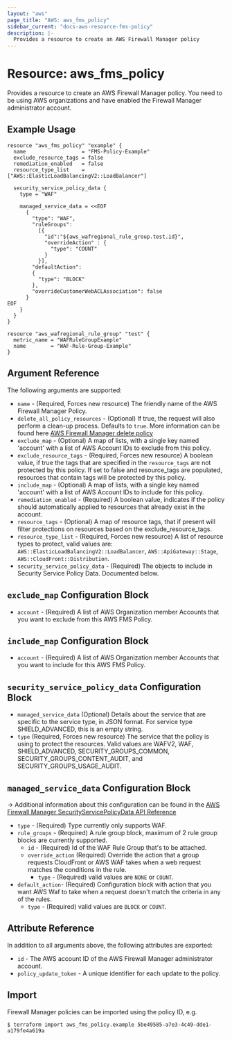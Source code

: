 ```yaml
---
layout: "aws"
page_title: "AWS: aws_fms_policy"
sidebar_current: "docs-aws-resource-fms-policy"
description: |-
  Provides a resource to create an AWS Firewall Manager policy
---
```


# Resource: aws_fms_policy

Provides a resource to create an AWS Firewall Manager policy. You need to be using AWS organizations and have enabled the Firewall Manager administrator account.

## Example Usage

```hcl
resource "aws_fms_policy" "example" {
  name                  = "FMS-Policy-Example"
  exclude_resource_tags = false
  remediation_enabled   = false
  resource_type_list    = ["AWS::ElasticLoadBalancingV2::LoadBalancer"]

  security_service_policy_data {
    type = "WAF"

    managed_service_data = <<EOF
      {
        "type": "WAF", 
        "ruleGroups": 
          [{
            "id":"${aws_wafregional_rule_group.test.id}", 
            "overrideAction" : {
              "type": "COUNT"
            }
          }],
        "defaultAction": 
        {
          "type": "BLOCK"
        }, 
        "overrideCustomerWebACLAssociation": false
      }
EOF
    }
  }
}

resource "aws_wafregional_rule_group" "test" {
  metric_name = "WAFRuleGroupExample"
  name        = "WAF-Rule-Group-Example"
}
```

## Argument Reference

The following arguments are supported:

* `name` - (Required, Forces new resource) The friendly name of the AWS Firewall Manager Policy.
* `delete_all_policy_resources` - (Optional) If true, the request will also perform a clean-up process. Defaults to `true`. More information can be found here [AWS Firewall Manager delete policy](https://docs.aws.amazon.com/fms/2018-01-01/APIReference/API_DeletePolicy.html)
* `exclude_map` - (Optional) A map of lists, with a single key named 'account' with a list of AWS Account IDs to exclude from this policy.
* `exclude_resource_tags` - (Required, Forces new resource) A boolean value, if true the tags that are specified in the `resource_tags` are not protected by this policy. If set to false and resource_tags are populated, resources that contain tags will be protected by this policy.
* `include_map` - (Optional) A map of lists, with a single key named 'account' with a list of AWS Account IDs to include for this policy.
* `remediation_enabled` - (Required) A boolean value, indicates if the policy should automatically applied to resources that already exist in the account.
* `resource_tags` - (Optional) A map of resource tags, that if present will filter protections on resources based on the exclude_resource_tags.
* `resource_type_list` - (Required, Forces new resource) A list of resource types to protect, valid values are: `AWS::ElasticLoadBalancingV2::LoadBalancer`, `AWS::ApiGateway::Stage`, `AWS::CloudFront::Distribution`.
* `security_service_policy_data` - (Required) The objects to include in Security Service Policy Data. Documented below.

## `exclude_map` Configuration Block
* `account` - (Required) A list of AWS Organization member Accounts that you want to exclude from this AWS FMS Policy.

## `include_map` Configuration Block
* `account` - (Required) A list of AWS Organization member Accounts that you want to include for this AWS FMS Policy.

## `security_service_policy_data` Configuration Block
* `managed_service_data` (Optional) Details about the service that are specific to the service type, in JSON format. For service type SHIELD_ADVANCED, this is an empty string.
* `type` (Required, Forces new resource) The service that the policy is using to protect the resources. Valid values are WAFV2, WAF, SHIELD_ADVANCED, SECURITY_GROUPS_COMMON, SECURITY_GROUPS_CONTENT_AUDIT, and SECURITY_GROUPS_USAGE_AUDIT.

## `managed_service_data` Configuration Block

-> Additional information about this configuration can be found in the [AWS Firewall Manager SecurityServicePolicyData API Reference](https://docs.aws.amazon.com/fms/2018-01-01/APIReference/API_SecurityServicePolicyData.html)

* `type` - (Required) Type currently only supports WAF.
* `rule_groups` - (Required) A rule group block, maximum of 2 rule group blocks are currently supported.
    * `id` - (Required) Id of the WAF Rule Group that's to be attached.
    * `override_action` (Required)  Override the action that a group requests CloudFront or AWS WAF takes when a web request matches the conditions in the rule.
        * `type` - (Required) valid values are `NONE` or `COUNT`.
* `default_action`- (Required) Configuration block with action that you want AWS Waf to take when a request doesn't match the criteria in any of the rules.
    * `type` - (Required) valid values are `BLOCK` or `COUNT`.

## Attribute Reference

In addition to all arguments above, the following attributes are exported:

* `id` - The AWS account ID of the AWS Firewall Manager administrator account.
* `policy_update_token` - A unique identifier for each update to the policy.

## Import

Firewall Manager policies can be imported using the policy ID, e.g.

```
$ terraform import aws_fms_policy.example 5be49585-a7e3-4c49-dde1-a179fe4a619a
```
